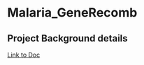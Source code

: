 # Malaria_GeneRecomb

## Project Background details
[Link to Doc](https://docs.google.com/document/d/13zacX451qgp6whLoSDquM8tAjlm42qdpPsKSdlZUaj0/edit)
